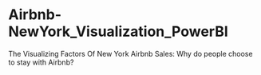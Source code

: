 # Airbnb-NewYork_Visualization_PowerBI
The Visualizing Factors Of New York Airbnb Sales: Why do people choose to stay with Airbnb?
